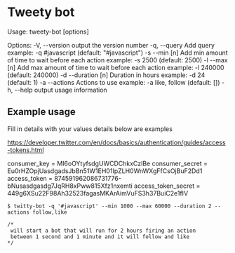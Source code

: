# Tweety bot

Usage: tweety-bot [options]

Options:
  -V, --version        output the version number
  -q, --query <value>  Add query example: -q #javascript (default: "#javascript")
  -s --min [n]         Add min amount of time to wait before each action example: -s 2500 (default: 2500)
  -l --max [n]         Add max amount of time to wait before each action example: -l 240000 (default: 240000)
  -d --duration [n]    Duration in hours example: -d 24 (default: 1)
  -a --actions <list>  Actions to use example: -a like, follow (default: [])
  -h, --help           output usage information


## Example usage

 Fill in details with your values details below are examples

 https://developer.twitter.com/en/docs/basics/authentication/guides/access-tokens.html

 consumer_key = MI6oOYtyfsdgUWCDChkxCzlBe
 consumer_secret = Eu0rHZOpjUasdgadsJbBn51W1EH01IpZLH0WnWXgFfCsOjBuF2Dd1
 access_token = 874591962086731776-bNusasdgasdg7JqRH8xPww815Xfz1nxemti
 access_token_secret = 449g6XSu22F98Ah32523fagasMKArAimVuFS3h37BuiC2e1fIV

```
$ twitty-bot -q '#javascript' --min 1000 --max 60000 --duration 2 --actions follow,like

/*
 will start a bot that will run for 2 hours firing an action
 between 1 second and 1 minute and it will follow and like
*/
```